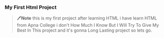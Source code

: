 ### My First Html Project 

> 🖊️**Note** this is my first project after learning HTML i have learn HTML from Apna College i don't How Much I Know But I Will Try To Give My Best In This project and it's gonna Long Lasting project so lets go.

